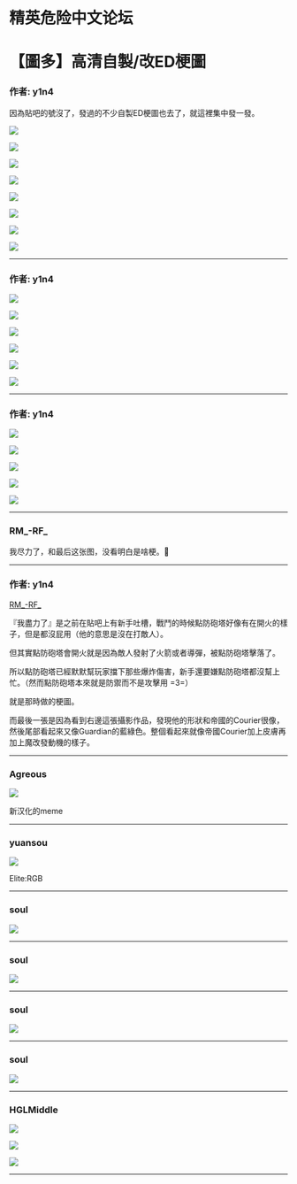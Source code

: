 




精英危险中文论坛
=========







 




# 【圖多】高清自製/改ED梗圖





### 作者: y1n4



因為貼吧的號沒了，發過的不少自製ED梗圖也去了，就這裡集中發一發。


![](https://qiniu.elitedanger.cn/assets/files/2019-07-20/1563595568-719277-16uu7a456.jpeg)  

![](https://qiniu.elitedanger.cn/assets/files/2020-11-28/1606541836-388049-16uu7a.jpeg)  

![](https://qiniu.elitedanger.cn/assets/files/2019-07-20/1563595568-760882-ed.jpeg)  

![](https://qiniu.elitedanger.cn/assets/files/2019-07-20/1563595598-268863-spacegame.jpeg)  

![](https://qiniu.elitedanger.cn/assets/files/2019-07-20/1563596056-136-spaceenginnermemesmaller.jpeg)  

![](https://qiniu.elitedanger.cn/assets/files/2019-07-20/1563595598-345653-youneedchinese.jpeg)  

![](https://qiniu.elitedanger.cn/assets/files/2019-07-20/1563595636-854637-2020.gif)  

![](https://qiniu.elitedanger.cn/assets/files/2019-07-20/1563595636-866585-3447.gif)






---



### 作者: y1n4



![](https://qiniu.elitedanger.cn/assets/files/2019-07-20/1563595723-877557-liver.jpeg)  

![](https://qiniu.elitedanger.cn/assets/files/2019-07-20/1563595724-63371-shutupandtakemycreditfinalfinal.png)  

![](https://qiniu.elitedanger.cn/assets/files/2019-07-20/1563595724-72197-a705365a-7500-4212-9fcd-d3d9e6ff35eb.jpeg)  

![](https://qiniu.elitedanger.cn/assets/files/2019-07-20/1563595794-133878-aibo1.png)  

![](https://qiniu.elitedanger.cn/assets/files/2019-07-20/1563595794-449280-aibo2.png)  

![](https://qiniu.elitedanger.cn/assets/files/2019-07-20/1563595794-491460-flybitchedver.png)






---



### 作者: y1n4



![](https://qiniu.elitedanger.cn/assets/files/2019-07-20/1563595918-965485-pointdefense-didhisbest.jpeg)  

![](https://qiniu.elitedanger.cn/assets/files/2019-07-20/1563595918-986911-thargoidattackedpalin.jpeg)  

![](https://qiniu.elitedanger.cn/assets/files/2019-07-20/1563595919-20399-coming.jpeg)  

![](https://qiniu.elitedanger.cn/assets/files/2019-07-20/1563596413-904344-imperial-bird.jpeg)  

![](https://qiniu.elitedanger.cn/assets/files/2021-02-23/1614082744-240323-noobship.jpeg)






---



### RM\_-RF\_



我尽力了，和最后这张图，没看明白是啥梗。🤔






---



### 作者: y1n4



[RM\_-RF\_](https://forum.elitedanger.cn/d/425/4)   

『我盡力了』是之前在貼吧上有新手吐槽，戰鬥的時候點防砲塔好像有在開火的樣子，但是都沒屁用（他的意思是沒在打敵人）。  

但其實點防砲塔會開火就是因為敵人發射了火箭或者導彈，被點防砲塔擊落了。  

所以點防砲塔已經默默幫玩家擋下那些爆炸傷害，新手還要嫌點防砲塔都沒幫上忙。（然而點防砲塔本來就是防禦而不是攻擊用 =3=）  

就是那時做的梗圖。


而最後一張是因為看到右邊這張攝影作品，發現他的形狀和帝國的Courier很像，然後尾部看起來又像Guardian的藍綠色。整個看起來就像帝國Courier加上皮膚再加上魔改發動機的樣子。






---



### Agreous



![](https://qiniu.elitedanger.cn/assets/files/2019-08-09/1565347072-952361-110wl6p0odf31.jpeg)  

新汉化的meme






---



### yuansou



![](https://s2.ax1x.com/2019/08/11/evndP0.png)  

 Elite:RGB






---



### soul



![](https://qiniu.elitedanger.cn/assets/files/2021-05-01/1619875427-928523-6a6642e736d12f2ea259b12e58c2d562843568ad.jpeg)






---



### soul



![](https://qiniu.elitedanger.cn/assets/files/2021-05-01/1619875447-24183-94bff3dde71190efa3e9df90d91b9d16fcfa60fd.jpeg)






---



### soul



![](https://qiniu.elitedanger.cn/assets/files/2021-05-01/1619875459-226369-f8aeae99a9014c08020568ea1d7b02087af4f4c9.jpeg)






---



### soul



![](https://qiniu.elitedanger.cn/assets/files/2021-05-08/1620441389-783995-qq20210505182251.jpeg)






---



### HGLMiddle



![](https://qiniu.elitedanger.cn/assets/files/2021-05-08/1620446630-284130-qq20210508113423.jpeg)  

![](https://qiniu.elitedanger.cn/assets/files/2021-05-08/1620446630-368353-qq20210508120034.png)  

![](https://qiniu.elitedanger.cn/assets/files/2021-05-08/1620446630-409819-qq20210508120038.jpeg)






---










